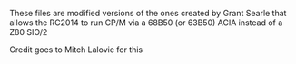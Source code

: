 These files are modified versions of the ones created by Grant Searle that allows the RC2014 to run CP/M via a 68B50 (or 63B50) ACIA instead of a Z80 SIO/2

Credit goes to Mitch Lalovie for this
